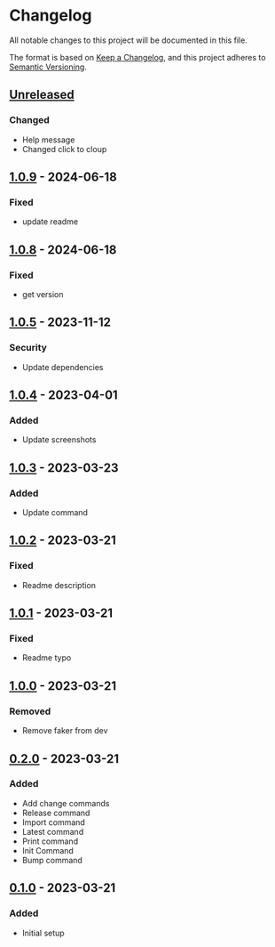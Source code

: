 # Changelog

All notable changes to this project will be documented in this file.

The format is based on [Keep a Changelog](https://keepachangelog.com/en/1.1.0/),
and this project adheres to [Semantic Versioning](https://semver.org/spec/v2.0.0.html).

## [Unreleased]

### Changed

- Help message
- Changed click to cloup

## [1.0.9] - 2024-06-18

### Fixed

- update readme

## [1.0.8] - 2024-06-18

### Fixed

- get version

## [1.0.5] - 2023-11-12

### Security

- Update dependencies

## [1.0.4] - 2023-04-01

### Added

- Update screenshots

## [1.0.3] - 2023-03-23

### Added

- Update command

## [1.0.2] - 2023-03-21

### Fixed

- Readme description

## [1.0.1] - 2023-03-21

### Fixed

- Readme typo

## [1.0.0] - 2023-03-21

### Removed

- Remove faker from dev

## [0.2.0] - 2023-03-21

### Added

- Add change commands
- Release command
- Import command
- Latest command
- Print command
- Init Command
- Bump command

## [0.1.0] - 2023-03-21

### Added

- Initial setup

[Unreleased]: https://github.com/sauljabin/changeloggh/compare/v1.0.9...HEAD
[1.0.9]: https://github.com/sauljabin/changeloggh/compare/v1.0.8...v1.0.9
[1.0.8]: https://github.com/sauljabin/changeloggh/compare/v1.0.5...v1.0.8
[1.0.5]: https://github.com/sauljabin/changeloggh/compare/v1.0.4...v1.0.5
[1.0.4]: https://github.com/sauljabin/changeloggh/compare/v1.0.3...v1.0.4
[1.0.3]: https://github.com/sauljabin/changeloggh/compare/v1.0.2...v1.0.3
[1.0.2]: https://github.com/sauljabin/changeloggh/compare/v1.0.1...v1.0.2
[1.0.1]: https://github.com/sauljabin/changeloggh/compare/v1.0.0...v1.0.1
[1.0.0]: https://github.com/sauljabin/changeloggh/compare/v0.2.0...v1.0.0
[0.2.0]: https://github.com/sauljabin/changeloggh/compare/v0.1.0...v0.2.0
[0.1.0]: https://github.com/sauljabin/changeloggh/releases/tag/v0.1.0